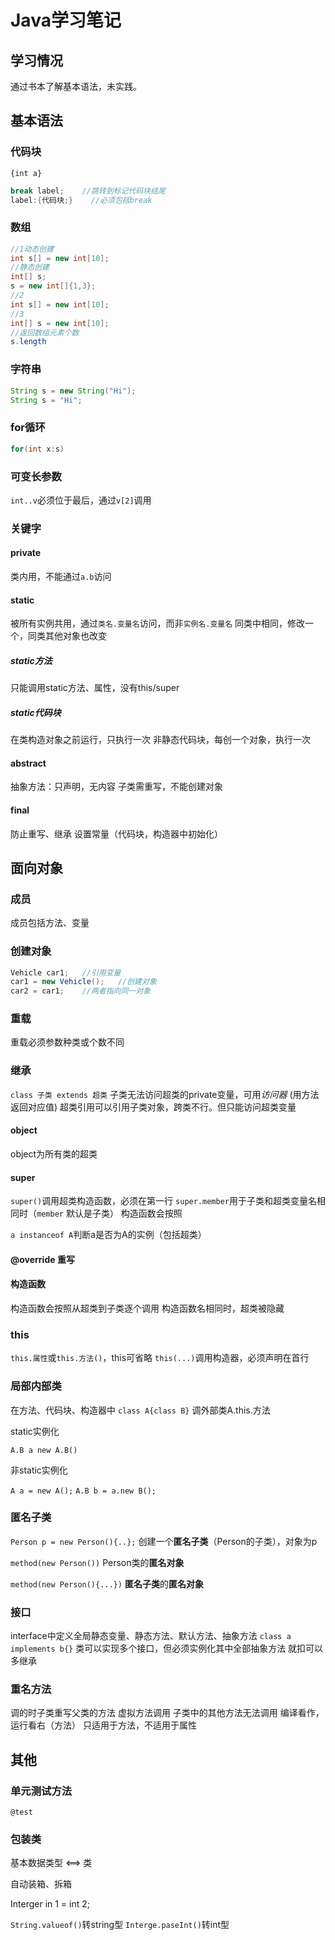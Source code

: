 # Java学习笔记

## 学习情况

通过书本了解基本语法，未实践。

## 基本语法

### 代码块

`{int a}`

```java
break label;	//跳转到标记代码块结尾
label:{代码块;}	//必须包括break
```

### 数组

```java
//1动态创建
int s[] = new int[10];	
//静态创建
int[] s;
s = new int[]{1,3};
//2
int s[] = new int[10];
//3
int[] s = new int[10];
//返回数组元素个数
s.length
```

### 字符串

```java
String s = new String("Hi");
String s = "Hi";
```



### for循环

```java
for(int x:s)
```

### 可变长参数

`int..v`必须位于最后，通过`v[2]`调用

### 关键字

#### private

类内用，不能通过`a.b`访问

#### static

被所有实例共用，通过`类名.变量名`访问，而非`实例名.变量名`
同类中相同，修改一个，同类其他对象也改变

##### static方法

只能调用static方法、属性，没有this/super

##### static代码块

在类构造对象之前运行，只执行一次
非静态代码块，每创一个对象，执行一次

#### abstract

抽象方法：只声明，无内容
子类需重写，不能创建对象

#### final

防止重写、继承
设置常量（代码块，构造器中初始化）

## 面向对象

### 成员

成员包括方法、变量

### 创建对象

```java
Vehicle car1;	//引用变量
car1 = new Vehicle();	//创建对象
car2 = car1;	//两者指向同一对象
```

### 重载

重载必须参数种类或个数不同

### 继承

`class 子类 extends 超类`
子类无法访问超类的private变量，可用*访问器* (用方法返回对应值)
超类引用可以引用子类对象，跨类不行。但只能访问超类变量

#### object

object为所有类的超类

#### super

`super()`调用超类构造函数，必须在第一行
`super.member`用于子类和超类变量名相同时（`member`	默认是子类）
构造函数会按照

`a instanceof A`判断a是否为A的实例（包括超类）

#### @override 重写

#### 构造函数

构造函数会按照从超类到子类逐个调用
构造函数名相同时，超类被隐藏

### this

`this.属性`或`this.方法()`，this可省略
`this(...)`调用构造器，必须声明在首行

### 局部内部类

在方法、代码块、构造器中
`class A{class B}`
调外部类A.this.方法

static实例化	

`A.B a new A.B()`

非static实例化

`A a = new A();`
`A.B b = a.new B();`

### 匿名子类

`Person p = new Person(){..};`
创建一个**匿名子类**（Person的子类），对象为p

`method(new Person())`
Person类的**匿名对象**

`method(new Person(){...})`
**匿名子类**的**匿名对象**

### 接口

interface中定义全局静态变量、静态方法、默认方法、抽象方法
`class a implements b{}`
类可以实现多个接口，但必须实例化其中全部抽象方法
就扣可以多继承

### 重名方法

调的时子类重写父类的方法
虚拟方法调用
子类中的其他方法无法调用
编译看作，运行看右（方法）
只适用于方法，不适用于属性

## 其他

### 单元测试方法

`@test`

### 包装类

基本数据类型 <==> 类

自动装箱、拆箱

Interger in 1 = int 2;

`String.valueof()`转string型
`Interge.paseInt()`转int型